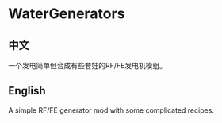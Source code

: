# WaterGenerators

## 中文
一个发电简单但合成有些套娃的RF/FE发电机模组。
## English
A simple RF/FE generator mod with some complicated recipes.
